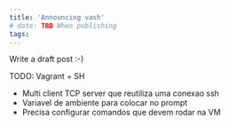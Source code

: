 ```yaml
---
title: 'Announcing vash'
# date: TBD When publishing
tags:
---
```


Write a draft post :-)

TODO: Vagrant + SH

* Multi client TCP server que reutiliza uma conexao ssh
* Variavel de ambiente para colocar no prompt
* Precisa configurar comandos que devem rodar na VM
